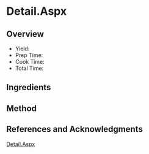 # Detail.Aspx

## Overview

- Yield:
- Prep Time:
- Cook Time:
- Total Time:

## Ingredients


## Method



## References and Acknowledgments

[Detail.Aspx](http://allrecipes.com/Recipe/Mexican-White-Cheese-DipSauce/Detail.aspx)
